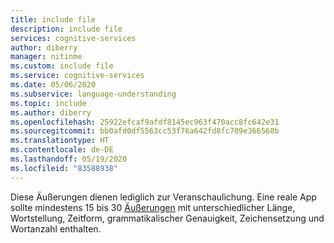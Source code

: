 ```yaml
---
title: include file
description: include file
services: cognitive-services
author: diberry
manager: nitinme
ms.custom: include file
ms.service: cognitive-services
ms.date: 05/06/2020
ms.subservice: language-understanding
ms.topic: include
ms.author: diberry
ms.openlocfilehash: 25922efcaf9afdf8145ec963f470acc8fc642e31
ms.sourcegitcommit: bb0afd0df5563cc53f76a642fd8fc709e366568b
ms.translationtype: HT
ms.contentlocale: de-DE
ms.lasthandoff: 05/19/2020
ms.locfileid: "83588938"
---
```

Diese Äußerungen dienen lediglich zur Veranschaulichung. Eine reale App sollte mindestens 15 bis 30 [Äußerungen](../luis-concept-utterance.md) mit unterschiedlicher Länge, Wortstellung, Zeitform, grammatikalischer Genauigkeit, Zeichensetzung und Wortanzahl enthalten.